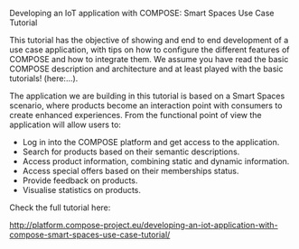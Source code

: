 Developing an IoT application with COMPOSE: Smart Spaces Use Case Tutorial

This tutorial has the objective of showing and end to end development of a use case application, with tips on how to configure the different features of COMPOSE and how to integrate them. We assume you have read the basic COMPOSE description and architecture and at least played with the basic tutorials! (here:...).

The application we are building in this tutorial is based on a Smart Spaces scenario, where products become an interaction point with consumers to create enhanced experiences. From the functional point of view the application will allow users to:

* Log in into the COMPOSE platform and get access to the application.
* Search for products based on their semantic descriptions.
* Access product information, combining static and dynamic information.
* Access special offers based on their memberships status.
* Provide feedback on products.
* Visualise statistics on products.

Check the full tutorial here:

http://platform.compose-project.eu/developing-an-iot-application-with-compose-smart-spaces-use-case-tutorial/